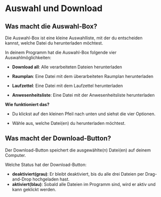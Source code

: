# Auswahl und Download

## **Was macht die Auswahl-Box?**
Die Auswahl-Box ist eine kleine Auswahlliste, mit der du entscheiden kannst, welche Datei du herunterladen möchtest.

In deinem Programm hat die Auswahl-Box folgende vier Auswahlmöglichkeiten:

- **Download all**: Alle verarbeiteten Dateien herunterladen

- **Raumplan**: Eine Datei mit dem überarbeiteten Raumplan herunterladen

- **Laufzettel**: Eine Datei mit dem Laufzettel herunterladen

- **Anwesenheitsliste**: Eine Datei mit der Anwesenheitsliste herunterladen

**Wie funktioniert das?**
-  Du klickst auf den kleinen Pfeil nach unten und siehst die vier Optionen.

- Wähle aus, welche Datei(en) du herunterladen möchtest.

## **Was macht der Download-Button?**

Der Download-Button speichert die ausgewählte(n) Datei(en) auf deinem Computer.

Welche Status hat der Download-Button:
- **deaktiviert(grau)**: Er bleibt deaktiviert, bis du alle drei Dateien per Drag-and-Drop hochgeladen hast.
- **aktiviert(blau)**: Sobald alle Dateien im Programm sind, wird er aktiv und kann geklickt werden.